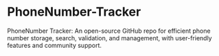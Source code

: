 # PhoneNumber-Tracker
PhoneNumber Tracker: An open-source GitHub repo for efficient phone number storage, search, validation, and management, with user-friendly features and community support.
